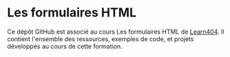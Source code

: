 # Les formulaires HTML
Ce dépôt GitHub est associé au cours Les formulaires HTML de [Learn404](https://www.learn404.com). Il contient l'ensemble des ressources, exemples de code, et projets développés au cours de cette formation.
